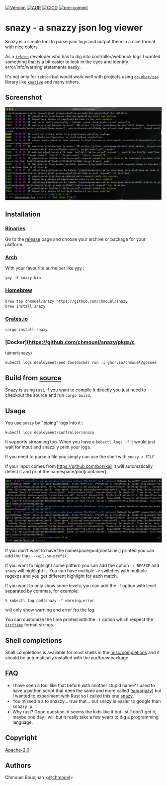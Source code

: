 [![Version](https://img.shields.io/crates/v/snazy.svg)](https://crates.io/crates/snazy) [![AUR](https://img.shields.io/aur/version/snazy-bin)](https://aur.archlinux.org/packages/snazy-bin) [![CICD](https://github.com/chmouel/snazy/actions/workflows/rust.yaml/badge.svg)](https://github.com/chmouel/snazy/actions/workflows/rust.yaml)  [![pre-commit](https://img.shields.io/badge/pre--commit-enabled-brightgreen?logo=pre-commit&logoColor=white)](https://github.com/pre-commit/pre-commit)

# snazy - a snazzy json log viewer

Snazy is a simple tool to parse json logs and output them in a nice format with
nice colors.

As a [`tekton`](http://tekton.dev) developer who has to dig into controller/webhook logs I wanted
something that is a bit easier to look in the eyes and identify error/info/warning statements easily.

It's not only for `tekton` but would work well with projects using [`go-uber/zap`](https://github.com/uber-go/zap) library like [`knative`](https://knative.dev) and many others.

## Screenshot

![screenshot](./.github/screenshot.png)

## Installation

### [Binaries](https://github.com/chmouel/snazy/releases)

Go to the [release](https://github.com/chmouel/snazy/releases) page and choose
your archive or package for your platform.

### [Arch](https://aur.archlinux.org/packages/snazy-bin)

With your favourite aurhelper like [yay](https://github.com/Jguer/yay) :

```shell
yay -S snazy-bin
```

### [Homebrew](https://homebrew.sh)

```shell
brew tap chmouel/snazy https://github.com/chmouel/snazy
brew install snazy
```

### [Crates.io](https://crates.io/crates/snazy)

```shell
cargo install snazy
```

### [Docker](https://github.com/chmouel/snazy/pkgs/c
tainer/snazy)

```shell
kubectl logs deployment/pod foo|docker run -i ghcr.io/chmouel/gosmee
```

## Build from [source](https://github.com/chmouel/snazy)

Snazy is using rust, if you want to compile it directly you just need to
checkout the source and run `cargo build`.

## Usage

You use `snazy` by "piping" logs into it :

```shell
kubectl logs deployment/controller|snazy
```

It supports streaming too. When you have a `kubectl logs -f` it would just wait
for input and snazzily print your logs.

If you need to parse a file you simply can use the shell with `snazy < FILE`

If your input comes from <https://github.com/boz/kail> it will automatically
detect it and print the namespace/pod[container] :

![screenshot](./.github/screenshot-kail.png)

If you don't want to have the namespace/pod[container] printed you can add the
flag `--kail-no-prefix`.

If you want to highlight some pattern you can add the option `-r REGEXP` and
`snazy` will highlight it. You can have multiple `-r` switches with multiple
regexps and you get different highlight for each match.

If you want to only show some levels, you can add the -f option with level
separated by commas, for example:

```shell
% kubectl log pod|snazy -f warning,error
```

will only show warning and error fro the log.

You can customize the time printed with the `-t` option which respect the
[`strftime`](https://man7.org/linux/man-pages/man3/strftime.3.html) format
strings.

## Shell completions

Shell completions is available for most shells in the [misc/completions](./misc/completions) and it should be automatically installed with the aur/brew package.

## FAQ

- I have seen a tool like that before with another stupid name? I used to have a python script that does the same and more called
  ([sugarjazy](https://github.com/chmouel/sugarjazy)) but I wanted to experiment with Rust so I called this one
  [snazy](https://www.urbandictionary.com/define.php?term=snazy).
- You missed a z to snazzy... true that... but snazy is easier to google than snazzy :p
- Why rust? Good question, it seems the kids like it but i still don't get it,
  maybe one day I will but it really take a few years to dig a programming
  language.

## Copyright

[Apache-2.0](./LICENSE)

## Authors

Chmouel Boudjnah <[@chmouel](https://twitter.com/chmouel)>
